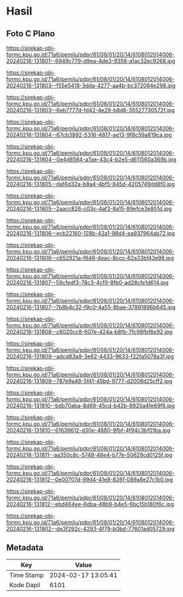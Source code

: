 # Hasil

## Foto C Plano

https://sirekap-obj-formc.kpu.go.id/71a6/pemilu/pdpr/61/08/01/20/14/6108012014006-20240216-131801--6949c779-d9ea-4de3-9358-a1ac32ec9268.jpg

https://sirekap-obj-formc.kpu.go.id/71a6/pemilu/pdpr/61/08/01/20/14/6108012014006-20240216-131803--f55e5418-3dda-4277-aa4b-bc372084e298.jpg

https://sirekap-obj-formc.kpu.go.id/71a6/pemilu/pdpr/61/08/01/20/14/6108012014006-20240216-131803--6eb7777d-fd42-4e29-b8d6-35527730572f.jpg

https://sirekap-obj-formc.kpu.go.id/71a6/pemilu/pdpr/61/08/01/20/14/6108012014006-20240216-131804--67cb3992-5316-4817-ae13-9f8c59a819ca.jpg

https://sirekap-obj-formc.kpu.go.id/71a6/pemilu/pdpr/61/08/01/20/14/6108012014006-20240216-131804--0e4d8584-a7ae-43c4-b2e5-d611560a369b.jpg

https://sirekap-obj-formc.kpu.go.id/71a6/pemilu/pdpr/61/08/01/20/14/6108012014006-20240216-131805--daf6d32a-b8a4-4bf5-845d-4205749dd8f0.jpg

https://sirekap-obj-formc.kpu.go.id/71a6/pemilu/pdpr/61/08/01/20/14/6108012014006-20240216-131805--2aacc826-c03c-4af3-8a15-89efce3e851d.jpg

https://sirekap-obj-formc.kpu.go.id/71a6/pemilu/pdpr/61/08/01/20/14/6108012014006-20240216-131806--ecb22160-128b-42a1-98d4-ea937964ab72.jpg

https://sirekap-obj-formc.kpu.go.id/71a6/pemilu/pdpr/61/08/01/20/14/6108012014006-20240216-131806--c652921a-f646-4eac-8ccc-62a33bf43e98.jpg

https://sirekap-obj-formc.kpu.go.id/71a6/pemilu/pdpr/61/08/01/20/14/6108012014006-20240216-131807--59cfedf3-78c3-4cf9-8fb0-ad28cfe1d614.jpg

https://sirekap-obj-formc.kpu.go.id/71a6/pemilu/pdpr/61/08/01/20/14/6108012014006-20240216-131807--7b8b4c32-f9c0-4a55-8bae-37891896b645.jpg

https://sirekap-obj-formc.kpu.go.id/71a6/pemilu/pdpr/61/08/01/20/14/6108012014006-20240216-131808--c6020cc8-607e-424a-b8fb-7fc98fbf6e92.jpg

https://sirekap-obj-formc.kpu.go.id/71a6/pemilu/pdpr/61/08/01/20/14/6108012014006-20240216-131809--adcd83a9-3e62-4433-9633-f22fa5078a3f.jpg

https://sirekap-obj-formc.kpu.go.id/71a6/pemilu/pdpr/61/08/01/20/14/6108012014006-20240216-131809--787e9a48-5f41-45bd-9777-d2008d25cff2.jpg

https://sirekap-obj-formc.kpu.go.id/71a6/pemilu/pdpr/61/08/01/20/14/6108012014006-20240216-131810--bdb70aba-8d69-45cd-b42b-8920a4fe69f6.jpg

https://sirekap-obj-formc.kpu.go.id/71a6/pemilu/pdpr/61/08/01/20/14/6108012014006-20240216-131810--61639612-d30e-4880-9fbf-4f94c3bf01ba.jpg

https://sirekap-obj-formc.kpu.go.id/71a6/pemilu/pdpr/61/08/01/20/14/6108012014006-20240216-131811--aa350c8c-5749-48e4-b77e-50629cd0125f.jpg

https://sirekap-obj-formc.kpu.go.id/71a6/pemilu/pdpr/61/08/01/20/14/6108012014006-20240216-131812--0e00707d-99d4-41e8-826f-089a8e27c1b0.jpg

https://sirekap-obj-formc.kpu.go.id/71a6/pemilu/pdpr/61/08/01/20/14/6108012014006-20240216-131812--ebd464ee-6dba-48b9-b4e5-6bc15b180f6c.jpg

https://sirekap-obj-formc.kpu.go.id/71a6/pemilu/pdpr/61/08/01/20/14/6108012014006-20240216-131802--de3f292c-4293-4f79-b0bd-77601ad05729.jpg


## Metadata

| Key        | Value               |
| ---------- | ------------------- |
| Time Stamp | 2024-02-17 13:05:41 |
| Kode Dapil | 6101                |



